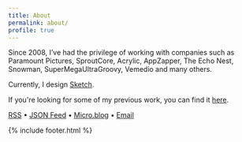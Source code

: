```yaml
---
title: About
permalink: about/
profile: true
---
```


Since 2008, I’ve had the privilege of working with companies such as Paramount Pictures, SproutCore, Acrylic, AppZapper, The Echo Nest, Snowman, SuperMegaUltraGroovy, Vemedio and many others.

Currently, I design [Sketch](https://sketchapp.com/).

If you're looking for some of my previous work, you can find it [here](/work).

[RSS](/feed.xml) • [JSON Feed](/feed.json) • [Micro.blog](https://micro.blog/mmarfil) • [Email](mailto:&#104;&#101;&#108;&#108;&#111;&#064;&#109;&#109;&#097;&#114;&#102;&#105;&#108;&#046;&#099;&#111;&#109;)

{% include footer.html %}
